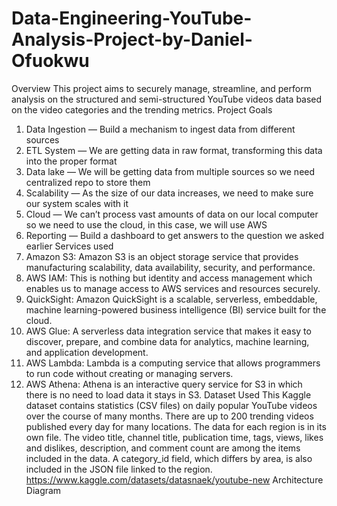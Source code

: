 # Data-Engineering-YouTube-Analysis-Project-by-Daniel-Ofuokwu
Overview
This project aims to securely manage, streamline, and perform analysis on the structured and semi-structured YouTube videos data based on the video categories and the trending metrics.
Project Goals
1.	Data Ingestion — Build a mechanism to ingest data from different sources
2.	ETL System — We are getting data in raw format, transforming this data into the proper format
3.	Data lake — We will be getting data from multiple sources so we need centralized repo to store them
4.	Scalability — As the size of our data increases, we need to make sure our system scales with it
5.	Cloud — We can’t process vast amounts of data on our local computer so we need to use the cloud, in this case, we will use AWS
6.	Reporting — Build a dashboard to get answers to the question we asked earlier
Services used
1.	Amazon S3: Amazon S3 is an object storage service that provides manufacturing scalability, data availability, security, and performance.
2.	AWS IAM: This is nothing but identity and access management which enables us to manage access to AWS services and resources securely.
3.	QuickSight: Amazon QuickSight is a scalable, serverless, embeddable, machine learning-powered business intelligence (BI) service built for the cloud.
4.	AWS Glue: A serverless data integration service that makes it easy to discover, prepare, and combine data for analytics, machine learning, and application development.
5.	AWS Lambda: Lambda is a computing service that allows programmers to run code without creating or managing servers.
6.	AWS Athena: Athena is an interactive query service for S3 in which there is no need to load data it stays in S3.
Dataset Used
This Kaggle dataset contains statistics (CSV files) on daily popular YouTube videos over the course of many months. There are up to 200 trending videos published every day for many locations. The data for each region is in its own file. The video title, channel title, publication time, tags, views, likes and dislikes, description, and comment count are among the items included in the data. A category_id field, which differs by area, is also included in the JSON file linked to the region.
https://www.kaggle.com/datasets/datasnaek/youtube-new
Architecture Diagram
 
